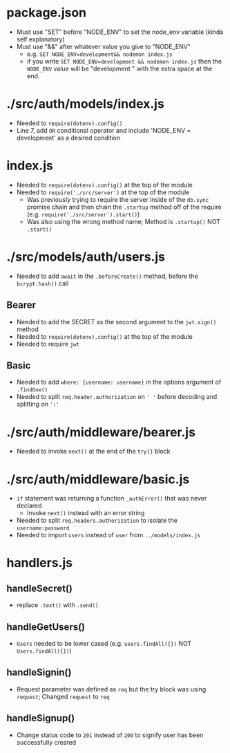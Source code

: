 # package.json
- Must use "SET" before "NODE_ENV" to set the node_env variable (kinda self explanatory)
- Must use "&&" after whatever value you give to "NODE_ENV"
  - e.g. `SET NODE_ENV=development&& nodemon index.js`
  - if you write `SET NODE_ENV=development && nodemon index.js` then the `NODE_ENV` value will be "development " with the extra space at the end.

# ./src/auth/models/index.js
- Needed to `require(dotenv).config()`
- Line 7, add `OR` conditional operator and include 'NODE_ENV = development' as a desired condition

# index.js
- Needed to `require(dotenv).config()` at the top of the module
- Needed to `require('./src/server')` at the top of the module
  - Was previously trying to require the server inside of the `db.sync` promise chain and then chain the `.startup` method off of the require (e.g. `require('./src/server').start()`)
  - Was also using the wrong method name; Method is `.startup()` NOT `.start()`

# ./src/models/auth/users.js
- Needed to add `await` in the `.beforeCreate()` method, before the `bcrypt.hash()` call 
## Bearer
- Needed to add the SECRET as the second argument to the `jwt.sign()` method
- Needed to `require(dotenv).config()` at the top of the module
- Needed to require `jwt`
## Basic
- Needed to add `where: {username: username}` in the options argument of `.findOne()`
- Needed to split `req.header.authorization` on `' '` before decoding and splitting on `':'`

# ./src/auth/middleware/bearer.js
- Needed to invoke `next()` at the end of the `try{}` block

# ./src/auth/middleware/basic.js
- `if` statement was returning a function `_authError()` that was never declared
  - Invoke `next()` instead with an error string
- Needed to split `req.headers.authorization` to isolate the `username:password`
- Needed to import `users` instead of `user` from `../models/index.js`

# handlers.js
## handleSecret()
- replace `.text()` with `.send()`
## handleGetUsers()
- `Users` needed to be lower cased (e.g. `users.findAll({})` NOT `Users.findAll({})`)
## handleSignin()
- Request parameter was defined as `req` but the try block was using `request`; Changed `request` to `req`
## handleSignup()
- Change status code to `201` instead of `200` to signify user has been successfully created